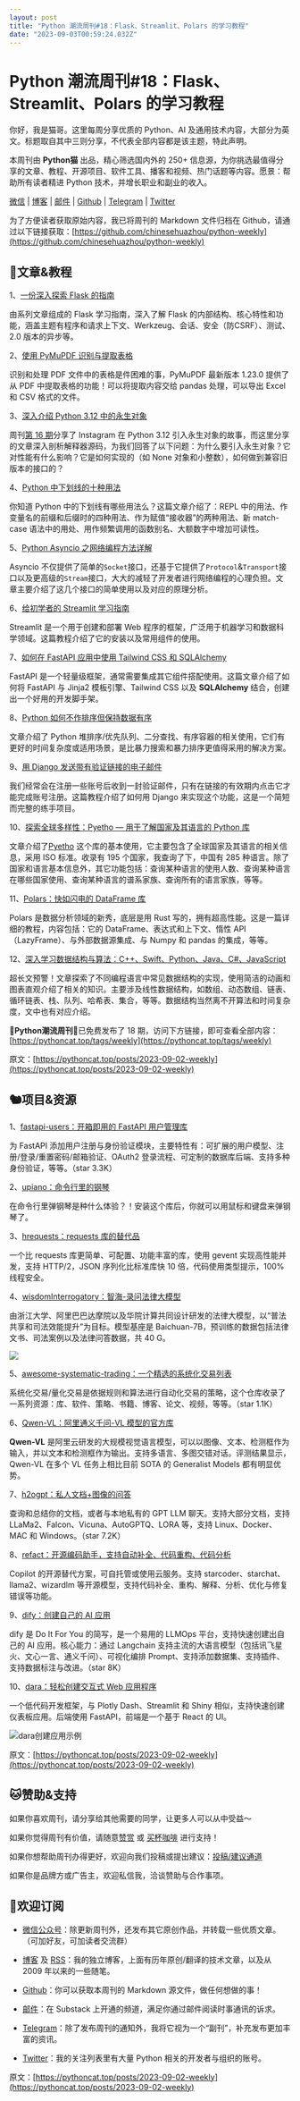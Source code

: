 ```yaml
---
layout: post
title: "Python 潮流周刊#18：Flask、Streamlit、Polars 的学习教程"
date: "2023-09-03T00:59:24.032Z"
---
```

Python 潮流周刊#18：Flask、Streamlit、Polars 的学习教程
===========================================

你好，我是猫哥。这里每周分享优质的 Python、AI 及通用技术内容，大部分为英文。标题取自其中三则分享，不代表全部内容都是该主题，特此声明。

本周刊由 **Python猫** 出品，精心筛选国内外的 250+ 信息源，为你挑选最值得分享的文章、教程、开源项目、软件工具、播客和视频、热门话题等内容。愿景：帮助所有读者精进 Python 技术，并增长职业和副业的收入。

[微信](https://img.pythoncat.top/python_cat.jpg) | [博客](https://pythoncat.top) | [邮件](https://pythoncat.substack.com) | [Github](https://github.com/chinesehuazhou/python-weekly) | [Telegram](https://t.me/pythontrendingweekly) | [Twitter](https://twitter.com/chinesehuazhou)

为了方便读者获取原始内容，我已将周刊的 Markdown 文件归档在 Github，请通过以下链接获取：[https://github.com/chinesehuazhou/python-weekly](https://github.com/chinesehuazhou/python-weekly)

🦄文章&教程
-------

1、[一份深入探索 Flask 的指南](https://testdriven.io/guides/flask-deep-dive)

由系列文章组成的 Flask 学习指南，深入了解 Flask 的内部结构、核心特性和功能，涵盖主题有程序和请求上下文、Werkzeug、会话、安全（防CSRF）、测试、2.0 版本的异步等。

2、[使用 PyMuPDF 识别与提取表格](https://artifex.com/blog/table-recognition-extraction-from-pdfs-pymupdf-python)

识别和处理 PDF 文件中的表格是件困难的事，PyMuPDF 最新版本 1.23.0 提供了从 PDF 中提取表格的功能！可以将提取内容交给 pandas 处理，可以导出 Excel 和 CSV 格式的文件。

3、[深入介绍 Python 3.12 中的永生对象](https://codeconfessions.substack.com/p/understanding-immortal-objects-in)

周刊[第 16 期](https://pythoncat.top/posts/2023-08-19-weekly)分享了 Instagram 在 Python 3.12 引入永生对象的故事，而这里分享的文章深入剖析解释器源码，为我们回答了以下问题：为什么要引入永生对象？它对性能有什么影响？它是如何实现的（如 None 对象和小整数），如何做到兼容旧版本的接口的？

4、[Python 中下划线的十种用法](https://mathspp.com/blog/pydonts/usages-of-underscore)

你知道 Python 中的下划线有哪些用法么？这篇文章介绍了：REPL 中的用法、作变量名的前缀和后缀时的四种用法、作为赋值“接收器”的两种用法、新 match-case 语法中的用处、用作频繁调用的函数别名、大额数字中增加可读性。

5、[Python Asyncio 之网络编程方法详解](https://so1n.me/2023/08/29/python_asyncio_lib_network/)

Asyncio 不仅提供了简单的`Socket`接口，还基于它提供了`Protocol`&`Transport`接口以及更高级的`Stream`接口，大大的减轻了开发者进行网络编程的心理负担。文章主要介绍了这几个接口的简单使用以及对应的原理分析。

6、[给初学者的 Streamlit 学习指南](https://dev.to/codemaker2015/streamlit-cheatsheet-for-beginners-706)

Streamlit 是一个用于创建和部署 Web 程序的框架，广泛用于机器学习和数据科学领域。这篇教程介绍了它的安装以及常用组件的使用。

7、[如何在 FastAPI 应用中使用 Tailwind CSS 和 SQLAlchemy](https://ezzeddin.hashnode.dev/fastapi-tailwind-sqlalchemy)

FastAPI 是一个轻量级框架，通常需要集成其它组件搭配使用。这篇文章介绍了如何将 FastAPI 与 Jinja2 模板引擎、Tailwind CSS 以及 **SQLAlchemy** 结合，创建出一个好用的开发脚手架。

8、[Python 如何不作排序但保持数据有序](https://www.bitecode.dev/p/how-not-to-sort-in-python)

文章介绍了 Python 堆排序/优先队列、二分查找、有序容器的相关使用，它们有更好的时间复杂度或适用场景，是比暴力搜索和暴力排序更值得采用的解决方案。

9、[用 Django 发送带有验证链接的电子邮件](https://delighto.hashnode.dev/send-verification-email-django)

我们经常会在注册一些账号后收到一封验证邮件，只有在链接的有效期内点击它才能完成账号注册。这篇教程介绍了如何用 Django 来实现这个功能，这是一个简短而完整的练手项目。

10、[探索全球多样性：Pyetho — 用于了解国家及其语言的 Python 库](https://medium.com/@i18nsolutionspy/exploring-global-diversity-pyetho-python-library-for-language-and-country-insights-4a688958ea83)

文章介绍了[Pyetho](https://github.com/i18nsolutionspy/Pyetho) 这个库的基本使用，它主要包含了全球国家及其语言的相关信息，采用 ISO 标准。收录有 195 个国家，我查询了下，中国有 285 种语言。除了国家和语言基本信息外，其它功能包括：查询某种语言的使用人数、查询某种语言在哪些国家使用、查询某种语言的谱系家族、查询所有的语言家族，等等。

11、[Polars：快如闪电的 DataFrame 库](https://realpython.com/polars-python/)

Polars 是数据分析领域的新秀，底层是用 Rust 写的，拥有超高性能。这是一篇详细的教程，内容包括：它的 DataFrame、表达式和上下文、惰性 API（LazyFrame）、与外部数据源集成、与 Numpy 和 pandas 的集成，等等。

12、[深入学习数据结构与算法：C++、Swift、Python、Java、C#、JavaScript](https://dev.to/khaledhosseini/data-structures-and-algorithms-for-multi-language-programmers-c-swift-python-java-c-javascript-alp)

超长文预警！文章探索了不同编程语言中常见数据结构的实现，使用简洁的动画和图表直观介绍了相关的知识。主要涉及线性数据结构，如数组、动态数组、链表、循环链表、栈、队列、哈希表、集合，等等。数据结构当然离不开算法和时间复杂度，文中也有对应介绍。

🎁**Python潮流周刊**🎁已免费发布了 18 期，访问下方链接，即可查看全部内容：[https://pythoncat.top/tags/weekly](https://pythoncat.top/tags/weekly)

原文：[https://pythoncat.top/posts/2023-09-02-weekly](https://pythoncat.top/posts/2023-09-02-weekly)

🐿️项目&资源
--------

1、[fastapi-users：开箱即用的 FastAPI 用户管理库](https://github.com/fastapi-users/fastapi-users)

为 FastAPI 添加用户注册与身份验证模块，主要特性有：可扩展的用户模型、注册/登录/重置密码/邮箱验证、OAuth2 登录流程、可定制的数据库后端、支持多种身份验证，等等。（star 3.3K）

2、[upiano：命令行里的钢琴](https://github.com/eliasdorneles/upiano)

在命令行里弹钢琴是种什么体验？！安装这个库后，你就可以用鼠标和键盘来弹钢琴了。

3、[hrequests：requests 库的替代品](https://github.com/daijro/hrequests)

一个比 requests 库更简单、可配置、功能丰富的库，使用 gevent 实现高性能并发，支持 HTTP/2，JSON 序列化比标准库快 10 倍，代码使用类型提示，100% 线程安全。

4、[wisdomInterrogatory：智海-录问法律大模型](https://github.com/zhihaiLLM/wisdomInterrogatory)

由浙江大学、阿里巴巴达摩院以及华院计算共同设计研发的法律大模型，以“普法共享和司法效能提升”为目标。模型基座是 Baichuan-7B，预训练的数据包括法律文书、司法案例以及法律问答数据，共 40 G。

![](https://img.pythoncat.top/2023-09-02-wisdomInterrogatory.png)

5、[awesome-systematic-trading：一个精选的系统化交易列表](https://github.com/edarchimbaud/awesome-systematic-trading)

系统化交易/量化交易是依据规则和算法进行自动化交易的策略，这个仓库收录了一系列资源：库、软件、策略、书籍、博客、论文、视频，等等。（star 1.1K）

6、[Qwen-VL：阿里通义千问-VL 模型的官方库](https://github.com/QwenLM/Qwen-VL)

**Qwen-VL** 是阿里云研发的大规模视觉语言模型，可以以图像、文本、检测框作为输入，并以文本和检测框作为输出。支持多语言、多图交错对话。评测结果显示，Qwen-VL 在多个 VL 任务上相比目前 SOTA 的 Generalist Models 都有明显优势。

7、[h2ogpt：私人文档+图像的问答](https://github.com/h2oai/h2ogpt)

查询和总结你的文档，或者与本地私有的 GPT LLM 聊天。支持大部分文档，支持 LLaMa2、Falcon、Vicuna、AutoGPTQ、LORA 等，支持 Linux、Docker、MAC 和 Windows。（star 7.2K）

8、[refact：开源编码助手，支持自动补全、代码重构、代码分析](https://github.com/smallcloudai/refact)

Copilot 的开源替代方案，可自托管或使用云服务。支持 starcoder、starchat、llama2、wizardlm 等开源模型，支持代码补全、重构、解释、分析、优化与修复错误等功能。

9、[dify：创建自己的 AI 应用](https://github.com/langgenius/dify)

dify 是 Do It For You 的简写，是一个易用的 LLMOps 平台，支持快速创建出自己的 AI 应用。核心能力：通过 Langchain 支持主流的大语言模型（包括讯飞星火、文心一言、通义千问）、可视化编排 Prompt、支持添加数据集、支持插件、支持数据标注与改进。（star 8K）

10、[dara：轻松创建交互式 Web 应用程序](https://github.com/causalens/dara)

一个低代码开发框架，与 Plotly Dash、Streamlit 和 Shiny 相似，支持快速创建仪表板应用。后端使用 FastAPI，前端是一个基于 React 的 UI。

![dara创建应用示例](https://img.pythoncat.top/2023-09-02_dara.png)

原文：[https://pythoncat.top/posts/2023-09-02-weekly](https://pythoncat.top/posts/2023-09-02-weekly)

🐱赞助&支持
-------

如果你喜欢周刊，请分享给其他需要的同学，让更多人可以从中受益～

如果你觉得周刊有价值，请随意[赞赏](https://img.pythoncat.top/wechat_code.png) 或 [买杯咖啡](https://www.buymeacoffee.com/pythoncat) 进行支持！

如果你想帮助周刊办得更好，欢迎向我们投稿或提出建议：[投稿/建议通道](https://github.com/chinesehuazhou/python-weekly/issues/new)

如果你是品牌方或广告主，欢迎私信我，洽谈赞助与合作事项。

🐼欢迎订阅
------

*   [微信公众号](https://img.pythoncat.top/python_cat.jpg)：除更新周刊外，还发布其它原创作品，并转载一些优质文章。（可加好友，可加读者交流群）
    
*   [博客](https://pythoncat.top) 及 [RSS](https://pythoncat.top/rss.xml)：我的独立博客，上面有历年原创/翻译的技术文章，以及从 2009 年以来的一些随笔。
    
*   [Github](https://github.com/chinesehuazhou/python-weekly)：你可以获取本周刊的 Markdown 源文件，做任何想做的事！
    
*   [邮件](https://pythoncat.substack.com)：在 Substack 上开通的频道，满足你通过邮件阅读时事通讯的诉求。
    
*   [Telegram](https://t.me/pythontrendingweekly)：除了发布周刊的通知外，我将它视为一个“副刊”，补充发布更加丰富的资讯。
    
*   [Twitter](https://twitter.com/chinesehuazhou)：我的关注列表里有大量 Python 相关的开发者与组织的账号。
    

原文：[https://pythoncat.top/posts/2023-09-02-weekly](https://pythoncat.top/posts/2023-09-02-weekly)